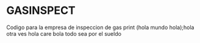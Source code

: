# GASINSPECT
Codigo para la empresa de inspeccion de gas
print (hola mundo hola);hola otra ves
hola care bola
todo sea por el sueldo
